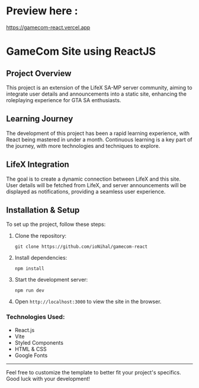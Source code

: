 # Preview here :
https://gamecom-react.vercel.app
# GameCom Site using ReactJS

## Project Overview
This project is an extension of the LifeX SA-MP server community, aiming to integrate user details and announcements into a static site, enhancing the roleplaying experience for GTA SA enthusiasts.

## Learning Journey
The development of this project has been a rapid learning experience, with React being mastered in under a month. Continuous learning is a key part of the journey, with more technologies and techniques to explore.

## LifeX Integration
The goal is to create a dynamic connection between LifeX and this site. User details will be fetched from LifeX, and server announcements will be displayed as notifications, providing a seamless user experience.

## Installation & Setup
To set up the project, follow these steps:

1. Clone the repository:
   ```
   git clone https://github.com/ioNihal/gamecom-react
   ```
2. Install dependencies:
   ```
   npm install
   ```
3. Start the development server:
   ```
   npm run dev
   ```
4. Open `http://localhost:3000` to view the site in the browser.

### Technologies Used:
- React.js
- Vite
- Styled Components
- HTML & CSS
- Google Fonts

---

Feel free to customize the template to better fit your project's specifics. Good luck with your development!
